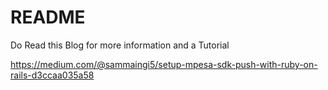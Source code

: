 # README

Do Read this Blog for more information and a Tutorial

https://medium.com/@sammaingi5/setup-mpesa-sdk-push-with-ruby-on-rails-d3ccaa035a58